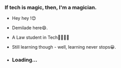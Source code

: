 

### If tech is magic, then, I'm a magician.
- Hey hey !😊
- Demilade here😄.
- A Law student in Tech👩‍💻🧑‍⚖‍
- Still learning though - well, learning never stops😀.

- ### Loading...


<!--
**demiakinsola/demiakinsola** is a ✨ _special_ ✨ repository because its `README.md` (this file) appears on your GitHub profile.

Here are some ideas to get you started:

- 🔭 I’m currently working on ...
- 🌱 I’m currently learning ...
- 👯 I’m looking to collaborate on ...
- 🤔 I’m looking for help with ...
- 💬 Ask me about ...
- 📫 How to reach me: ...
- 😄 Pronouns: ...
- ⚡ Fun fact: ...
-->
